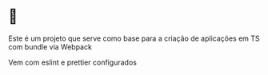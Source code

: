 # 🐍

Este é um projeto que serve como base para a criação de aplicações em TS com bundle via Webpack

Vem com eslint e prettier configurados
